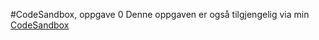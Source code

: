 #CodeSandbox, oppgave 0
Denne oppgaven er også tilgjengelig via min [CodeSandbox](https://codesandbox.io/s/tma-oblig-0-9qtpq)